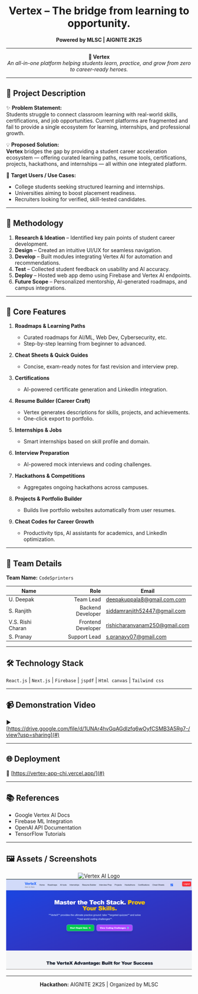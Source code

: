 <!-- AIGNITE Banner (centered) -->
<div align="center">
  <h1> Vertex  – The bridge from learning to opportunity. </h1>
  <p><strong>Powered by MLSC | AIGNITE 2K25</strong></p>
</div>

---

<p align="center">
  <strong>🚀 Vertex </strong><br/>
  <em>An all-in-one 
    platform helping students learn, practice, and grow from zero to career-ready heroes.</em>
</p>

---

## 📖 Project Description

✨ **Problem Statement:**  
Students struggle to connect classroom learning with real-world skills, certifications, and job opportunities. Current platforms are fragmented and fail to provide a single ecosystem for learning, internships, and professional growth.

💡 **Proposed Solution:**  
**Vertex** bridges the gap by providing a student career acceleration ecosystem — offering curated learning paths, resume tools, certifications, projects, hackathons, and internships — all within one integrated platform.

🎯 **Target Users / Use Cases:**  
- College students seeking structured learning and internships.  
- Universities aiming to boost placement readiness.  
- Recruiters looking for verified, skill-tested candidates.

---

## 🔬 Methodology

1. **Research & Ideation** – Identified key pain points of student career development.  
2. **Design** – Created an intuitive UI/UX for seamless navigation.  
3. **Develop** – Built modules integrating Vertex AI for automation and recommendations.  
4. **Test** – Collected student feedback on usability and AI accuracy.  
5. **Deploy** – Hosted web app demo using Firebase and Vertex AI endpoints.  
6. **Future Scope** – Personalized mentorship, AI-generated roadmaps, and campus integrations.

---

## 🧠 Core Features

1. **Roadmaps & Learning Paths**  
   - Curated roadmaps for AI/ML, Web Dev, Cybersecurity, etc.  
   - Step-by-step learning from beginner to advanced.  

2. **Cheat Sheets & Quick Guides**  
   - Concise, exam-ready notes for fast revision and interview prep.

3. **Certifications**  
   - AI-powered certificate generation and LinkedIn integration.

4. **Resume Builder (Career Craft)**  
   - Vertex generates descriptions for skills, projects, and achievements.  
   - One-click export to portfolio.

5. **Internships & Jobs**  
   - Smart internships based on skill profile and domain.  

6. **Interview Preparation**  
   - AI-powered mock interviews and coding challenges.

7. **Hackathons & Competitions**  
   - Aggregates ongoing hackathons across campuses.  

8. **Projects & Portfolio Builder**  
   - Builds live portfolio websites automatically from user resumes.  

9. **Cheat Codes for Career Growth**  
   - Productivity tips, AI assistants for academics, and LinkedIn optimization.  

---

## 👥 Team Details
**Team Name:** `CodeSprinters`

| Name | Role | Email |
|---|---:|---|
| U. Deepak | Team Lead | deepakuppala8@gmail.com.com |
| S. Ranjith | Backend Developer | siddamranjith52447@gmail.com |
| V.S. Rishi Charan | Frontend Developer | rishicharanvanam250@gmail.com |
| S. Pranay | Support Lead| s.pranayy07@gmail.com |

---

## 🛠️ Technology Stack
`React.js` | `Next.js` | `Firebase` | `jspdf` | `Html canvas` | `Tailwind css`

---

## 📹 Demonstration Video
▶️ [https://drive.google.com/file/d/1UNAr4hvGqAGdIzfq6wOyfCSMB3A5Rg7-/view?usp=sharing](#)

---

## 🌐 Deployment
🔗 [https://vertex-app-chi.vercel.app/](#)

---

## 📚 References
- Google Vertex AI Docs  
- Firebase ML Integration  
- OpenAI API Documentation  
- TensorFlow Tutorials  

---

## 🖼️ Assets / Screenshots
<p align="center">
  <img src="assets/vertex_logo.png" alt="Vertex AI Logo" width="220" /><br/>
  <img src="assets/screenshot1.png" alt="Application Screenshot" width="600" />
</p>

---

<p align="center">
  <b>Hackathon:</b> AIGNITE 2K25 | Organized by MLSC<br/>
</p>
